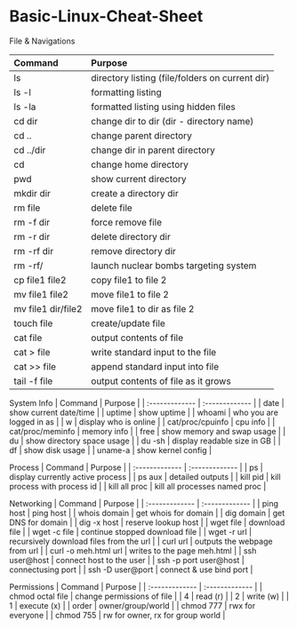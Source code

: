 # Basic-Linux-Cheat-Sheet

File & Navigations 

| Command  | Purpose |
| :--- | :--- |
| ls   | directory listing (file/folders on current dir) |
| ls  -l | formatting listing |
| ls -la  | formatted listing using hidden files |
| cd dir   | change dir to dir (dir - directory name) |
| cd .. | change parent directory |
| cd ../dir | change dir in parent directory |
| cd | change home directory |
| pwd | show current directory |
| mkdir dir | create a directory dir |
| rm file | delete file |
| rm -f dir | force remove file |
| rm -r dir | delete directory dir |
| rm -rf dir | remove directory dir |
| rm -rf/ | launch nuclear bombs targeting system  |
| cp file1 file2 | copy file1 to file 2  |
| mv file1 file2 | move file1 to file 2  |
| mv file1 dir/file2 | move file1 to dir as file 2  |
| touch file | create/update file |
| cat file | output contents of file |
| cat > file | write standard input to the file |
| cat >> file | append standard input into file |
| tail -f file | output contents of file as it grows |


 System Info
| Command  | Purpose |
| :------------- | :------------- |
| date | show current date/time |
| uptime | show uptime |
| whoami | who you are logged in as |
| w | display who is online |
| cat/proc/cpuinfo | cpu info |
| cat/proc/meminfo | memory info |
| free | show memory and swap usage |
| du | show directory space usage |
| du -sh | display readable size in GB |
| df | show disk usage |
| uname-a | show kernel config |


Process
| Command  | Purpose |
| :------------- | :------------- |
| ps | display currently active process |
| ps aux | detailed outputs |
| kill pid | kill process with process id |
| kill all proc | kill all processes named proc |


Networking
| Command  | Purpose |
| :------------- | :------------- |
| ping host | ping host |
| whois domain | get whois for domain |
| dig domain  | get DNS for domain |
| dig -x host | reserve lookup host |
| wget file | download file |
| wget -c file | continue stopped download file |
| wget -r url | recursively download files from the url |
| curl url | outputs the webpage from url |
| curl -o meh.html url | writes to the page meh.html |
| ssh user@host | connect host to the user |
| ssh -p port user@host | connectusing port |
| ssh -D user@port | connect & use bind port |

Permissions
| Command  | Purpose |
| :------------- | :------------- |
| chmod octal file | change permissions of file |
| 4 | read (r) |
| 2 | write (w) |
| 1 | execute (x) |
| order | owner/group/world |
| chmod 777 | rwx for everyone |
| chmod 755 | rw for owner, rx for group world |
